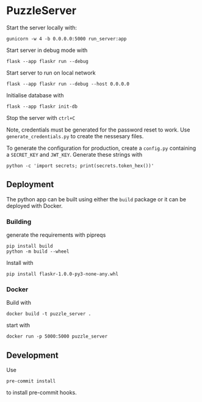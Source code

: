 # PuzzleServer

Start the server locally with:
```commandline
gunicorn -w 4 -b 0.0.0.0:5000 run_server:app
```

Start server in debug mode with
```commandline
flask --app flaskr run --debug
```
Start server to run on local network
```commandline
flask --app flaskr run --debug --host 0.0.0.0
```

Initialise database with
```commandline
flask --app flaskr init-db
```
Stop the server with `ctrl+C`

Note, credentials must be generated for the password reset to work. Use `generate_credentials.py` to create the nessesary files.

To generate the configuration for production, create a `config.py` containing a `SECRET_KEY` and `JWT_KEY`. Generate these strings with
```commandline
python -c 'import secrets; print(secrets.token_hex())'
```
## Deployment
The python app can be built using either the `build` package or it can be deployed with Docker.

### Building
generate the requirements with pipreqs
```commandline
pip install build
python -m build --wheel
```
Install with
```commandline
pip install flaskr-1.0.0-py3-none-any.whl
```
### Docker
Build with
```commandline
docker build -t puzzle_server .
```
start with
```commandline
docker run -p 5000:5000 puzzle_server
```
## Development
Use
```commandline
pre-commit install
```
to install pre-commit hooks.
